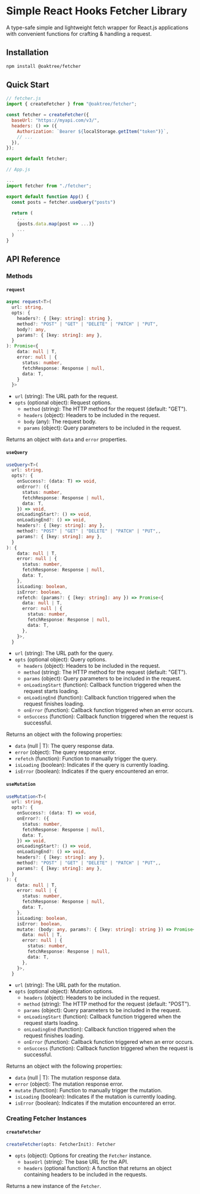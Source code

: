 # Simple React Hooks Fetcher Library

A type-safe simple and lightweight fetch wrapper for React.js applications with convenient functions for crafting & handling a request.

## Installation

```bash
npm install @oaktree/fetcher
```

## Quick Start

```javascript
// fetcher.js
import { createFetcher } from "@oaktree/fetcher";

const fetcher = createFetcher({
  baseUrl: "https://myapi.com/v3/",
  headers: () => ({
    Authorization: `Bearer ${localStorage.getItem("token")}`,
    // ...
  }),
});

export default fetcher;
```

```javascript
// App.js

...
import fetcher from "./fetcher";

export default function App() {
  const posts = fetcher.useQuery("posts")

  return (
    ...
    {posts.data.map(post => ...)}
    ...
  )
}
```

## API Reference

### Methods

#### `request`

```typescript
async request<T>(
  url: string,
  opts: {
    headers?: { [key: string]: string },
    method?: "POST" | "GET" | "DELETE" | "PATCH" | "PUT",
    body?: any,
    params?: { [key: string]: any },
  }
): Promise<{
    data: null | T,
    error: null | {
      status: number,
      fetchResponse: Response | null,
      data: T,
    }
  }>
```

- `url` (string): The URL path for the request.
- `opts` (optional object): Request options.
  - `method` (string): The HTTP method for the request (default: "GET").
  - `headers` (object): Headers to be included in the request.
  - `body` (any): The request body.
  - `params` (object): Query parameters to be included in the request.

Returns an object with `data` and `error` properties.

#### `useQuery`

```typescript
useQuery<T>(
  url: string,
  opts?: {
    onSuccess?: (data: T) => void,
    onError?: ({
      status: number,
      fetchResponse: Response | null,
      data: T,
    }) => void,
    onLoadingStart?: () => void,
    onLoadingEnd?: () => void,
    headers?: { [key: string]: any },
    method?: "POST" | "GET" | "DELETE" | "PATCH" | "PUT",,
    params?: { [key: string]: any },
  }
): {
    data: null | T,
    error: null | {
      status: number,
      fetchResponse: Response | null,
      data: T,
    },
    isLoading: boolean,
    isError: boolean,
    refetch: (params?: { [key: string]: any }) => Promise<{
      data: null | T,
      error: null | {
        status: number,
        fetchResponse: Response | null,
        data: T,
      },
    }>,
  }
```

- `url` (string): The URL path for the query.
- `opts` (optional object): Query options.
  - `headers` (object): Headers to be included in the request.
  - `method` (string): The HTTP method for the request (default: "GET").
  - `params` (object): Query parameters to be included in the request.
  - `onLoadingStart` (function): Callback function triggered when the request starts loading.
  - `onLoadingEnd` (function): Callback function triggered when the request finishes loading.
  - `onError` (function): Callback function triggered when an error occurs.
  - `onSuccess` (function): Callback function triggered when the request is successful.

Returns an object with the following properties:

- `data` (null | T): The query response data.
- `error` (object): The query response error.
- `refetch` (function): Function to manually trigger the query.
- `isLoading` (boolean): Indicates if the query is currently loading.
- `isError` (boolean): Indicates if the query encountered an error.

#### `useMutation`

```typescript
useMutation<T>(
  url: string,
  opts?: {
    onSuccess?: (data: T) => void,
    onError?: ({
      status: number,
      fetchResponse: Response | null,
      data: T,
    }) => void,
    onLoadingStart?: () => void,
    onLoadingEnd?: () => void,
    headers?: { [key: string]: any },
    method?: "POST" | "GET" | "DELETE" | "PATCH" | "PUT",,
    params?: { [key: string]: any },
  }
): {
    data: null | T,
    error: null | {
      status: number,
      fetchResponse: Response | null,
      data: T,
    },
    isLoading: boolean,
    isError: boolean,
    mutate: (body: any, params?: { [key: string]: string }) => Promise<{
      data: null | T,
      error: null | {
        status: number,
        fetchResponse: Response | null,
        data: T,
      },
    }>,
  }
```

- `url` (string): The URL path for the mutation.
- `opts` (optional object): Mutation options.
  - `headers` (object): Headers to be included in the request.
  - `method` (string): The HTTP method for the request (default: "POST").
  - `params` (object): Query parameters to be included in the request.
  - `onLoadingStart` (function): Callback function triggered when the request starts loading.
  - `onLoadingEnd` (function): Callback function triggered when the request finishes loading.
  - `onError` (function): Callback function triggered when an error occurs.
  - `onSuccess` (function): Callback function triggered when the request is successful.

Returns an object with the following properties:

- `data` (null | T): The mutation response data.
- `error` (object): The mutation response error.
- `mutate` (function): Function to manually trigger the mutation.
- `isLoading` (boolean): Indicates if the mutation is currently loading.
- `isError` (boolean): Indicates if the mutation encountered an error.

### Creating Fetcher Instances

#### `createFetcher`

```typescript
createFetcher(opts: FetcherInit): Fetcher
```

- `opts` (object): Options for creating the `Fetcher` instance.
  - `baseUrl` (string): The base URL for the API.
  - `headers` (optional function): A function that returns an object containing headers to be included in the requests.

Returns a new instance of the `Fetcher`.
